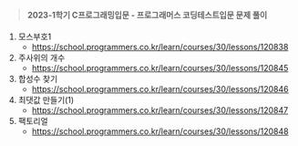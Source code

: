> #### 2023-1학기 C프로그래밍입문 - 프로그래머스 코딩테스트입문 문제 풀이
1. 모스부호1
    * https://school.programmers.co.kr/learn/courses/30/lessons/120838
1. 주사위의 개수
    * https://school.programmers.co.kr/learn/courses/30/lessons/120845
1. 합성수 찾기
    * https://school.programmers.co.kr/learn/courses/30/lessons/120846
1. 최댓값 만들기(1)
    * https://school.programmers.co.kr/learn/courses/30/lessons/120847
1. 팩토리얼
    * https://school.programmers.co.kr/learn/courses/30/lessons/120848
